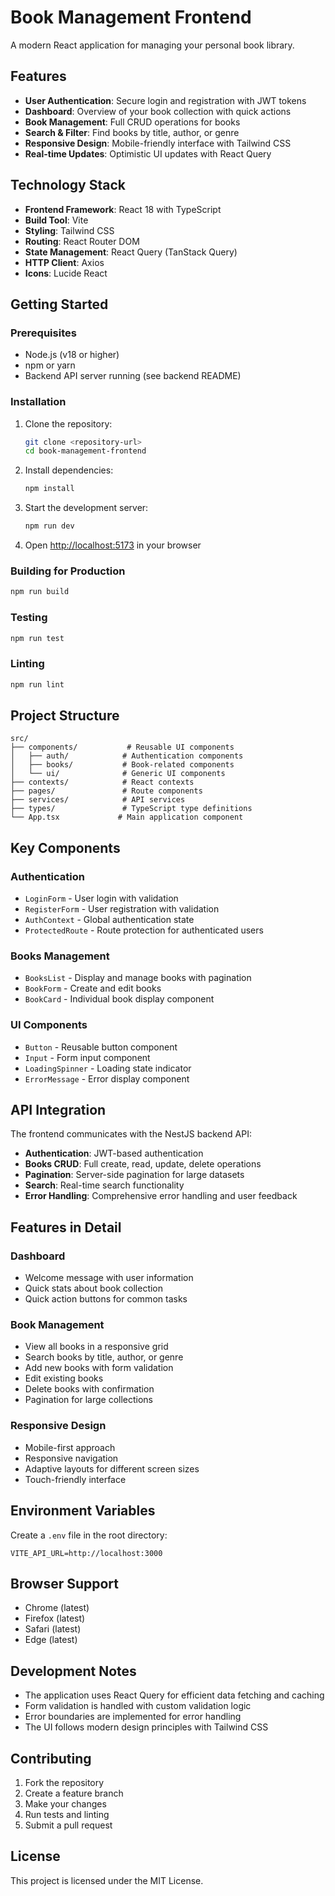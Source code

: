 # Book Management Frontend

A modern React application for managing your personal book library.

## Features

- **User Authentication**: Secure login and registration with JWT tokens
- **Dashboard**: Overview of your book collection with quick actions
- **Book Management**: Full CRUD operations for books
- **Search & Filter**: Find books by title, author, or genre
- **Responsive Design**: Mobile-friendly interface with Tailwind CSS
- **Real-time Updates**: Optimistic UI updates with React Query

## Technology Stack

- **Frontend Framework**: React 18 with TypeScript
- **Build Tool**: Vite
- **Styling**: Tailwind CSS
- **Routing**: React Router DOM
- **State Management**: React Query (TanStack Query)
- **HTTP Client**: Axios
- **Icons**: Lucide React

## Getting Started

### Prerequisites

- Node.js (v18 or higher)
- npm or yarn
- Backend API server running (see backend README)

### Installation

1. Clone the repository:
   ```bash
   git clone <repository-url>
   cd book-management-frontend
   ```

2. Install dependencies:
   ```bash
   npm install
   ```

3. Start the development server:
   ```bash
   npm run dev
   ```

4. Open [http://localhost:5173](http://localhost:5173) in your browser

### Building for Production

```bash
npm run build
```

### Testing

```bash
npm run test
```

### Linting

```bash
npm run lint
```

## Project Structure

```
src/
├── components/           # Reusable UI components
│   ├── auth/            # Authentication components
│   ├── books/           # Book-related components
│   └── ui/              # Generic UI components
├── contexts/            # React contexts
├── pages/               # Route components
├── services/            # API services
├── types/               # TypeScript type definitions
└── App.tsx             # Main application component
```

## Key Components

### Authentication
- `LoginForm` - User login with validation
- `RegisterForm` - User registration with validation
- `AuthContext` - Global authentication state
- `ProtectedRoute` - Route protection for authenticated users

### Books Management
- `BooksList` - Display and manage books with pagination
- `BookForm` - Create and edit books
- `BookCard` - Individual book display component

### UI Components
- `Button` - Reusable button component
- `Input` - Form input component
- `LoadingSpinner` - Loading state indicator
- `ErrorMessage` - Error display component

## API Integration

The frontend communicates with the NestJS backend API:

- **Authentication**: JWT-based authentication
- **Books CRUD**: Full create, read, update, delete operations
- **Pagination**: Server-side pagination for large datasets
- **Search**: Real-time search functionality
- **Error Handling**: Comprehensive error handling and user feedback

## Features in Detail

### Dashboard
- Welcome message with user information
- Quick stats about book collection
- Quick action buttons for common tasks

### Book Management
- View all books in a responsive grid
- Search books by title, author, or genre
- Add new books with form validation
- Edit existing books
- Delete books with confirmation
- Pagination for large collections

### Responsive Design
- Mobile-first approach
- Responsive navigation
- Adaptive layouts for different screen sizes
- Touch-friendly interface

## Environment Variables

Create a `.env` file in the root directory:

```
VITE_API_URL=http://localhost:3000
```

## Browser Support

- Chrome (latest)
- Firefox (latest)
- Safari (latest)
- Edge (latest)

## Development Notes

- The application uses React Query for efficient data fetching and caching
- Form validation is handled with custom validation logic
- Error boundaries are implemented for error handling
- The UI follows modern design principles with Tailwind CSS

## Contributing

1. Fork the repository
2. Create a feature branch
3. Make your changes
4. Run tests and linting
5. Submit a pull request

## License

This project is licensed under the MIT License.

